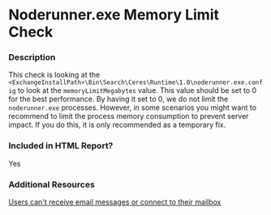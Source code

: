 # Noderunner.exe Memory Limit Check

### Description

This check is looking at the `<ExchangeInstallPath>\Bin\Search\Ceres\Runtime\1.0\noderunner.exe.config` to look at the `memoryLimitMegabytes` value. This value should be set to 0 for the best performance. By having it set to 0, we do not limit the `noderunner.exe` processes. However, in some scenarios you might want to recommend to limit the process memory consumption to prevent server impact. If you do this, it is only recommended as a temporary fix.

### Included in HTML Report?

Yes

### Additional Resources

[Users can't receive email messages or connect to their mailbox](https://support.microsoft.com/topic/users-can-t-receive-email-messages-or-connect-to-their-mailbox-62d26d75-ae37-4308-b11a-878e9dc16d55)
